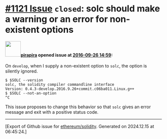 # [\#1121 Issue](https://github.com/ethereum/solidity/issues/1121) `closed`: solc should make a warning or an error for non-existent options

#### <img src="https://avatars.githubusercontent.com/u/44281?u=19789513178700ad73a6cf535a40fbbfdc1ad615&v=4" width="50">[pirapira](https://github.com/pirapira) opened issue at [2016-09-26 14:59](https://github.com/ethereum/solidity/issues/1121):

On `develop`, when I supply a non-existent option to `solc`, the option is silently ignored.

```
$ $SOLC --version
solc, the solidity compiler commandline interface
Version: 0.4.3-develop.2016.9.26+commit.c06ba011.Linux.g++
$ $SOLC --not-an-option
^C
```

This issue proposes to change this behavior so that `solc` gives an error message and exit with a positive status code.





-------------------------------------------------------------------------------



[Export of Github issue for [ethereum/solidity](https://github.com/ethereum/solidity). Generated on 2024.12.15 at 06:45:24.]

